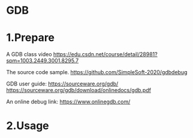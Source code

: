 # GDB

# 1.Prepare

A GDB class video
https://edu.csdn.net/course/detail/28981?spm=1003.2449.3001.8295.7

The source code sample.
https://github.com/SimpleSoft-2020/gdbdebug

GDB user guide:
https://sourceware.org/gdb/
https://sourceware.org/gdb/download/onlinedocs/gdb.pdf

An online debug link:
https://www.onlinegdb.com/


# 2.Usage

